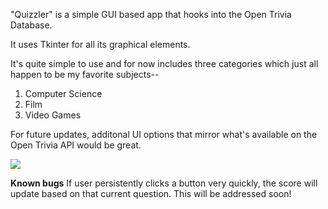 "Quizzler" is a simple GUI based app that hooks into the Open Trivia Database. 

It uses Tkinter for all its graphical elements. 

It's quite simple to use and for now includes three categories which just all happen to be my favorite subjects--

1. Computer Science
2. Film
3. Video Games

For future updates, additonal UI options that mirror what's available on the Open Trivia API would be great. 

<img src="https://user-images.githubusercontent.com/102254727/170715507-dc757e68-6de5-4f79-b1f5-b054278ef212.png">

**Known bugs**
If user persistently clicks a button very quickly, the score will update based on that current question. This will be addressed soon!
